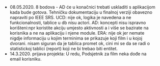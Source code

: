 - 08.05.2020. 8 bodova - AD će u konačnici trebati uskladiti s aplikacijom kada bude gotova. Tehničku dokumentaciju u finalnoj verziji obavezno napraviti po IEEE SRS. UCD: nije ok, logika je navedena a ne funkcionalnosti, tablice u db nisu actori. AD: koncepti nisu ispravno korišteni:npr koristite akciju umjesto aktivnosti a i više se bazirate na korisnika a ne na aplikaciju i njene module. ERA: nije ok jer nemate nigdje informaciju u kojim terminima se prikazuje koji film i u kojoj dvorani. nisam siguran da je tablica promet ok, cini mi se da se radi o statistickoj tablici (report) koji ne bi trebao biti entitet.
- 14.3.2020. prijava projekta: U redu, Podsjetnik za film neka dođe na email korisniku.
